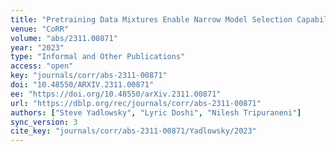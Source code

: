 ```yaml
---
title: "Pretraining Data Mixtures Enable Narrow Model Selection Capabilities in Transformer Models."
venue: "CoRR"
volume: "abs/2311.00871"
year: "2023"
type: "Informal and Other Publications"
access: "open"
key: "journals/corr/abs-2311-00871"
doi: "10.48550/ARXIV.2311.00871"
ee: "https://doi.org/10.48550/arXiv.2311.00871"
url: "https://dblp.org/rec/journals/corr/abs-2311-00871"
authors: ["Steve Yadlowsky", "Lyric Doshi", "Nilesh Tripuraneni"]
sync_version: 3
cite_key: "journals/corr/abs-2311-00871/Yadlowsky/2023"
---
```

